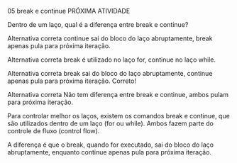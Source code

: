 05
break e continue
PRÓXIMA ATIVIDADE

Dentro de um laço, qual é a diferença entre break e continue?

Alternativa correta
continue sai do bloco do laço abruptamente, break apenas pula para próxima iteração.


Alternativa correta
break é utilizado no laço for, continue no laço while.


Alternativa correta
break sai do bloco do laço abruptamente, continue apenas pula para próxima iteração.
    Correto!

Alternativa correta
Não tem diferença entre break e continue, ambos pulam para próxima iteração.


Para controlar melhor os laços, existem os comandos break e continue, que são utilizados dentro de um laço (for ou while). Ambos fazem parte do controle de fluxo (control flow).

A diferença é que o break, quando for executado, sai do bloco do laço abruptamente, enquanto continue apenas pula para próxima iteração.